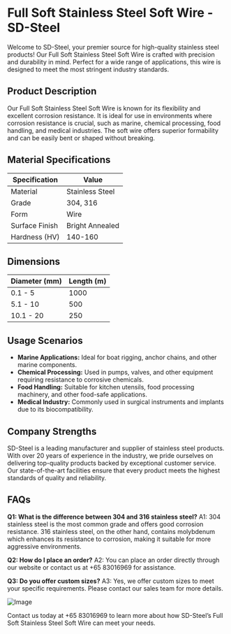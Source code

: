 # Full Soft Stainless Steel Soft Wire - SD-Steel

Welcome to SD-Steel, your premier source for high-quality stainless steel products! Our Full Soft Stainless Steel Soft Wire is crafted with precision and durability in mind. Perfect for a wide range of applications, this wire is designed to meet the most stringent industry standards.

## Product Description
Our Full Soft Stainless Steel Soft Wire is known for its flexibility and excellent corrosion resistance. It is ideal for use in environments where corrosion resistance is crucial, such as marine, chemical processing, food handling, and medical industries. The soft wire offers superior formability and can be easily bent or shaped without breaking.

## Material Specifications
| Specification         | Value          |
|-----------------------|----------------|
| Material              | Stainless Steel|
| Grade                 | 304, 316       |
| Form                  | Wire           |
| Surface Finish        | Bright Annealed |
| Hardness (HV)         | 140-160        |

## Dimensions
| Diameter (mm) | Length (m) |
|---------------|------------|
| 0.1 - 5       | 1000       |
| 5.1 - 10      | 500        |
| 10.1 - 20     | 250        |

## Usage Scenarios
- **Marine Applications:** Ideal for boat rigging, anchor chains, and other marine components.
- **Chemical Processing:** Used in pumps, valves, and other equipment requiring resistance to corrosive chemicals.
- **Food Handling:** Suitable for kitchen utensils, food processing machinery, and other food-safe applications.
- **Medical Industry:** Commonly used in surgical instruments and implants due to its biocompatibility.

## Company Strengths
SD-Steel is a leading manufacturer and supplier of stainless steel products. With over 20 years of experience in the industry, we pride ourselves on delivering top-quality products backed by exceptional customer service. Our state-of-the-art facilities ensure that every product meets the highest standards of quality and reliability.

## FAQs
**Q1: What is the difference between 304 and 316 stainless steel?**
A1: 304 stainless steel is the most common grade and offers good corrosion resistance. 316 stainless steel, on the other hand, contains molybdenum which enhances its resistance to corrosion, making it suitable for more aggressive environments.

**Q2: How do I place an order?**
A2: You can place an order directly through our website or contact us at +65 83016969 for assistance.

**Q3: Do you offer custom sizes?**
A3: Yes, we offer custom sizes to meet your specific requirements. Please contact our sales team for more details.

![Image](https://github.com/user-attachments/assets/2567258e-e124-4816-932d-1809bd27ef0b)

Contact us today at +65 83016969 to learn more about how SD-Steel’s Full Soft Stainless Steel Soft Wire can meet your needs.